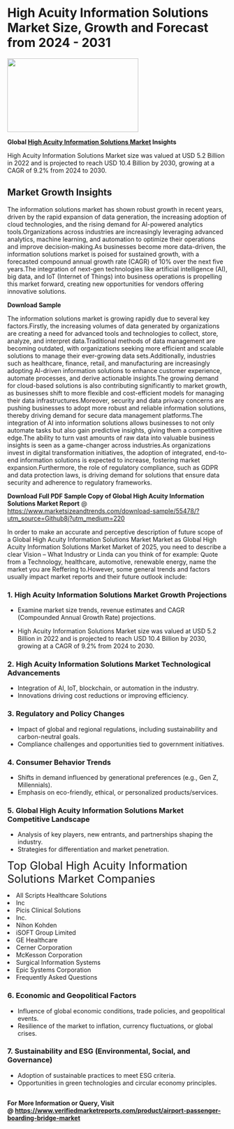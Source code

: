 <H1>High Acuity Information Solutions Market Size, Growth and Forecast from 2024 - 2031</H1><img class="aligncenter size-medium wp-image-584254" src="https://thirdeyenews.in/wp-content/uploads/2024/09/Global-Market-Research-300x168.jpeg" alt="" width="300" height="168" /><p><strong>Global&nbsp;<a href="https://www.marketsizeandtrends.com/download-sample/55478/?utm_source=Github8j?utm_medium=220">High Acuity Information Solutions Market</a> Insights</strong></p><p>High Acuity Information Solutions Market size was valued at USD 5.2 Billion in 2022 and is projected to reach USD 10.4 Billion by 2030, growing at a CAGR of 9.2% from 2024 to 2030.</p><p><h2>Market Growth Insights</h2> <p>The information solutions market has shown robust growth in recent years, driven by the rapid expansion of data generation, the increasing adoption of cloud technologies, and the rising demand for AI-powered analytics tools.Organizations across industries are increasingly leveraging advanced analytics, machine learning, and automation to optimize their operations and improve decision-making.As businesses become more data-driven, the information solutions market is poised for sustained growth, with a forecasted compound annual growth rate (CAGR) of 10% over the next five years.The integration of next-gen technologies like artificial intelligence (AI), big data, and IoT (Internet of Things) into business operations is propelling this market forward, creating new opportunities for vendors offering innovative solutions.</p> <p><strong>Download Sample</strong></p> <p>The information solutions market is growing rapidly due to several key factors.Firstly, the increasing volumes of data generated by organizations are creating a need for advanced tools and technologies to collect, store, analyze, and interpret data.Traditional methods of data management are becoming outdated, with organizations seeking more efficient and scalable solutions to manage their ever-growing data sets.Additionally, industries such as healthcare, finance, retail, and manufacturing are increasingly adopting AI-driven information solutions to enhance customer experience, automate processes, and derive actionable insights.The growing demand for cloud-based solutions is also contributing significantly to market growth, as businesses shift to more flexible and cost-efficient models for managing their data infrastructures.Moreover, security and data privacy concerns are pushing businesses to adopt more robust and reliable information solutions, thereby driving demand for secure data management platforms.The integration of AI into information solutions allows businesses to not only automate tasks but also gain predictive insights, giving them a competitive edge.The ability to turn vast amounts of raw data into valuable business insights is seen as a game-changer across industries.As organizations invest in digital transformation initiatives, the adoption of integrated, end-to-end information solutions is expected to increase, fostering market expansion.Furthermore, the role of regulatory compliance, such as GDPR and data protection laws, is driving demand for solutions that ensure data security and adherence to regulatory frameworks.<p><span class=""><strong>Download Full PDF Sample Copy of Global High Acuity Information Solutions Market Report</strong> @ <a href="https://www.marketsizeandtrends.com/download-sample/55478/?utm_source=Github8j?utm_medium=220" target="_blank">https://www.marketsizeandtrends.com/download-sample/55478/?utm_source=Github8j?utm_medium=220</a></span></p><p>In order to make an accurate and perceptive description of future scope of a Global&nbsp;High Acuity Information Solutions Market Market as Global&nbsp;High Acuity Information Solutions Market Market of 2025, you need to describe a clear Vision &ndash; What Industry or Linda can you think of for example: Quote from a Technology, healthcare, automotive, renewable energy, name the market you are Reffering to.However, some general trends and factors usually impact market reports and their future outlook include:</p><h3>1.&nbsp;<strong>High Acuity Information Solutions Market Growth Projections</strong></h3><ul><li>Examine market size trends, revenue estimates and CAGR (Compounded Annual Growth Rate) projections.</li><li><p>High Acuity Information Solutions Market size was valued at USD 5.2 Billion in 2022 and is projected to reach USD 10.4 Billion by 2030, growing at a CAGR of 9.2% from 2024 to 2030.</p></li></ul><h3>2.&nbsp;<strong>High Acuity Information Solutions Market Technological Advancements</strong></h3><ul><li>Integration of AI, IoT, blockchain, or automation in the industry.</li><li>Innovations driving cost reductions or improving efficiency.</li></ul><h3>3.&nbsp;<strong>Regulatory and Policy Changes</strong></h3><ul><li>Impact of global and regional regulations, including sustainability and carbon-neutral goals.</li><li>Compliance challenges and opportunities tied to government initiatives.</li></ul><h3>4.&nbsp;<strong>Consumer Behavior Trends</strong></h3><ul><li>Shifts in demand influenced by generational preferences (e.g., Gen Z, Millennials).</li><li>Emphasis on eco-friendly, ethical, or personalized products/services.</li></ul><h3>5.&nbsp;<strong>Global High Acuity Information Solutions Market Competitive Landscape</strong></h3><ul><li>Analysis of key players, new entrants, and partnerships shaping the industry.</li><li>Strategies for differentiation and market penetration.</li></ul><p data-pm-slice="1 1 []"><span style="color: inherit; font-family: inherit; font-size: 25px;">Top Global High Acuity Information Solutions Market Companies</span></p><div class="" data-test-id=""><p><li>All Scripts Healthcare Solutions</li><li>Inc</li><li> Picis Clinical Solutions</li><li>Inc.</li><li> Nihon Kohden</li><li> iSOFT Group Limited</li><li> GE Healthcare</li><li> Cerner Corporation</li><li> McKesson Corporation</li><li> Surgical Information Systems</li><li> Epic Systems Corporation</li><li> Frequently Asked Questions</li></p></div><h3>6.&nbsp;<strong>Economic and Geopolitical Factors</strong></h3><ul><li>Influence of global economic conditions, trade policies, and geopolitical events.</li><li>Resilience of the market to inflation, currency fluctuations, or global crises.</li></ul><h3>7.&nbsp;<strong>Sustainability and ESG (Environmental, Social, and Governance)</strong></h3><ul><li>Adoption of sustainable practices to meet ESG criteria.</li><li>Opportunities in green technologies and circular economy principles.</li></ul><h2><strong style="font-size: 14px;">For More Information or Query, Visit @&nbsp;</strong><a style="background-color: #ffffff; font-size: 14px;" href="https://www.marketsizeandtrends.com/report/high-acuity-information-solutions-market/" target="_blank">https://www.verifiedmarketreports.com/product/airport-passenger-boarding-bridge-market</a></h2>